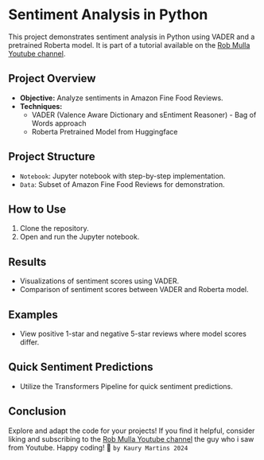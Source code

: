 # Sentiment Analysis in Python

This project demonstrates sentiment analysis in Python using VADER and a pretrained Roberta model. It is part of a tutorial available on the [Rob Mulla Youtube channel](<Your YouTube Channel Link>).

## Project Overview

- **Objective:** Analyze sentiments in Amazon Fine Food Reviews.
- **Techniques:**
  - VADER (Valence Aware Dictionary and sEntiment Reasoner) - Bag of Words approach
  - Roberta Pretrained Model from Huggingface

## Project Structure

- `Notebook`: Jupyter notebook with step-by-step implementation.
- `Data`: Subset of Amazon Fine Food Reviews for demonstration.

## How to Use

1. Clone the repository.
2. Open and run the Jupyter notebook.

## Results

- Visualizations of sentiment scores using VADER.
- Comparison of sentiment scores between VADER and Roberta model.

## Examples

- View positive 1-star and negative 5-star reviews where model scores differ.

## Quick Sentiment Predictions

- Utilize the Transformers Pipeline for quick sentiment predictions.

## Conclusion

Explore and adapt the code for your projects! If you find it helpful, consider liking and subscribing to the [Rob Mulla Youtube channel](<Your YouTube Channel Link>) the guy who i saw from Youtube. Happy coding! 🚀
`by Kaury Martins 2024`
